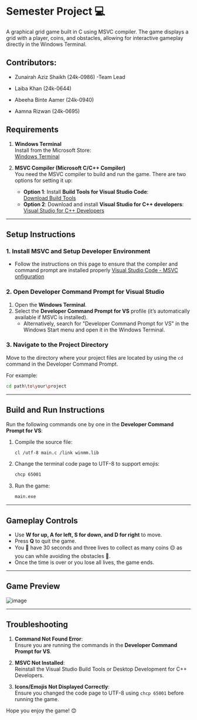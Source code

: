 # Semester Project 💻

A graphical grid game built in C using MSVC compiler. The game displays a grid with a player, coins, and obstacles, allowing for interactive gameplay directly in the Windows Terminal.

## Contributors:

- Zunairah Aziz Shaikh (24k-0986) -Team Lead

- Laiba Khan (24k-0644)

- Abeeha Binte Aamer (24k-0940)

- Aamna Rizwan (24k-0695)

## Requirements

1. **Windows Terminal**  
   Install from the Microsoft Store:  
   [Windows Terminal](https://apps.microsoft.com/detail/9n0dx20hk701?hl=en-US&gl=US)

2. **MSVC Compiler (Microsoft C/C++ Compiler)**  
   You need the MSVC compiler to build and run the game. There are two options for setting it up:  
   - **Option 1**: Install **Build Tools for Visual Studio Code**:  
     [Download Build Tools](https://visualstudio.microsoft.com/downloads/#remote-tools-for-visual-studio-2022)
   - **Option 2**: Download and install **Visual Studio for C++ developers**:  
     [Visual Studio for C++ Developers](https://visualstudio.microsoft.com/vs/)
     
---

## Setup Instructions

### 1. Install MSVC and Setup Developer Environment
- Follow the instructions on this page to ensure that the compiler and command prompt are installed properly
  [Visual Studio Code - MSVC onfiguration](https://code.visualstudio.com/docs/cpp/config-msvc)
  

### 2. Open Developer Command Prompt for Visual Studio
1. Open the **Windows Terminal**.
2. Select the **Developer Command Prompt for VS** profile (it’s automatically available if MSVC is installed).
   - Alternatively, search for "Developer Command Prompt for VS" in the Windows Start menu and open it in the Windows Terminal.

### 3. Navigate to the Project Directory
Move to the directory where your project files are located by using the `cd` command in the Developer Command Prompt.

For example:
```bash
cd path\to\your\project
```

---

## Build and Run Instructions

Run the following commands one by one in the **Developer Command Prompt for VS**:

1. Compile the source file:
   ```bash
   cl /utf-8 main.c /link winmm.lib
   ```
3. Change the terminal code page to UTF-8 to support emojis:
   ```bash
   chcp 65001
   ```

4. Run the game:
   ```bash
   main.exe
   ```

---

## Gameplay Controls
- Use **W for up, A for left, S for down, and D for right** to move.
- Press **Q** to quit the game.
- You 🦊 have 30 seconds and three lives to collect as many coins 🟡 as you can while avoiding the obstacles 🔺.
- Once the time is over or you lose all lives, the game ends.

---

## Game Preview
![image](https://github.com/user-attachments/assets/b5b0302a-c12c-4e8e-a1f2-d93e67360d00)

---

## Troubleshooting

1. **Command Not Found Error**:  
   Ensure you are running the commands in the **Developer Command Prompt for VS**.

2. **MSVC Not Installed**:  
   Reinstall the Visual Studio Build Tools or Desktop Development for C++ Developers.

3. **Icons/Emojis Not Displayed Correctly**:  
   Ensure you changed the code page to UTF-8 using `chcp 65001` before running the game.

Hope you enjoy the game! 😊
